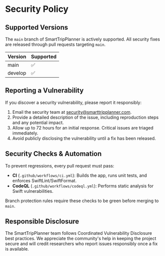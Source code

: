 # Security Policy

## Supported Versions

The `main` branch of SmartTripPlanner is actively supported. All security fixes are released through pull requests targeting `main`.

| Version | Supported |
| ------- | --------- |
| main    | ✅        |
| develop | ✅        |

## Reporting a Vulnerability

If you discover a security vulnerability, please report it responsibly:

1. Email the security team at [security@smarttripplanner.com](mailto:security@smarttripplanner.com).
2. Provide a detailed description of the issue, including reproduction steps and any potential impact.
3. Allow up to 72 hours for an initial response. Critical issues are triaged immediately.
4. Avoid publicly disclosing the vulnerability until a fix has been released.

## Security Checks & Automation

To prevent regressions, every pull request must pass:

- **CI** (`.github/workflows/ci.yml`): Builds the app, runs unit tests, and enforces SwiftLint/SwiftFormat.
- **CodeQL** (`.github/workflows/codeql.yml`): Performs static analysis for Swift vulnerabilities.

Branch protection rules require these checks to be green before merging to `main`.

## Responsible Disclosure

The SmartTripPlanner team follows Coordinated Vulnerability Disclosure best practices. We appreciate the community's help in keeping the project secure and will credit researchers who report issues responsibly once a fix is available.

